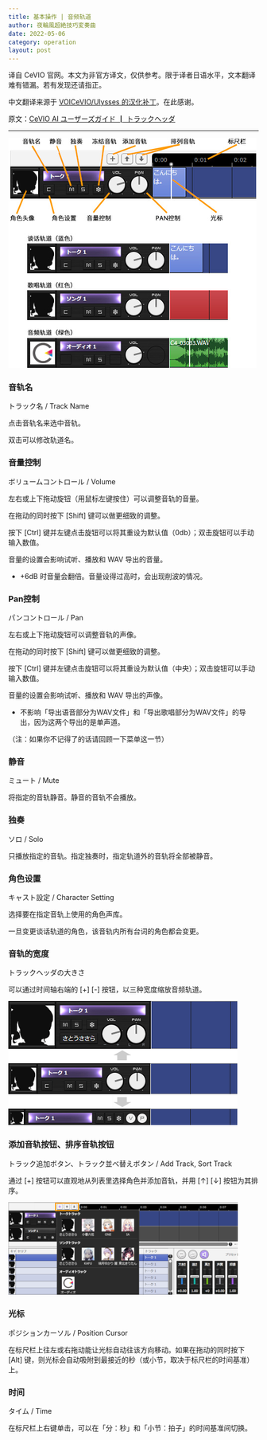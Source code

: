 ```yaml
---
title: 基本操作 | 音频轨道
author: 夜輪風超絶技巧変奏曲
date: 2022-05-06
category: operation
layout: post
---
```

译自 CeVIO 官网。本文为非官方译文，仅供参考。限于译者日语水平，文本翻译难有错漏。若有发现还请指正。

中文翻译来源于 [VOICeVIO/Ulysses 的汉化补丁](https://github.com/VOICeVIO/CeVIO.CN)。在此感谢。

原文：[CeVIO AI ユーザーズガイド ┃ トラックヘッダ](https://cevio.jp/guide/cevio_ai/operation/trackhead/)

---

![track head](../assets/images/2.5.1.jpg)

### 音轨名

トラック名 / Track Name

点击音轨名来选中音轨。

双击可以修改轨道名。

### 音量控制

ボリュームコントロール / Volume

左右或上下拖动旋钮（用鼠标左键按住）可以调整音轨的音量。

在拖动的同时按下 [Shift] 键可以做更细致的调整。

按下 [Ctrl] 键并左键点击旋钮可以将其重设为默认值（0db）；双击旋钮可以手动输入数值。

音量的设置会影响试听、播放和 WAV 导出的音量。

* +6dB 时音量会翻倍。音量设得过高时，会出现削波的情况。

### Pan控制

パンコントロール / Pan

左右或上下拖动旋钮可以调整音轨的声像。

在拖动的同时按下 [Shift] 键可以做更细致的调整。

按下 [Ctrl] 键并左键点击旋钮可以将其重设为默认值（中央）；双击旋钮可以手动输入数值。

音量的设置会影响试听、播放和 WAV 导出的声像。

* 不影响「导出语音部分为WAV文件」和「导出歌唱部分为WAV文件」的导出，因为这两个导出的是单声道。

（注：如果你不记得了的话请回顾一下菜单这一节）

### 静音

ミュート / Mute

将指定的音轨静音。静音的音轨不会播放。

### 独奏

ソロ / Solo

只播放指定的音轨。指定独奏时，指定轨道外的音轨将全部被静音。

### 角色设置

キャスト設定 / Character Setting

选择要在指定音轨上使用的角色声库。

一旦变更谈话轨道的角色，该音轨内所有台词的角色都会变更。

### 音轨的宽度

トラックヘッダの大きさ

可以通过时间轴右端的 [+] [-] 按钮，以三种宽度缩放音频轨道。

![track head zoom](../assets/images/2.5.2.png)

### 添加音轨按钮、排序音轨按钮

トラック追加ボタン、トラック並べ替えボタン / Add Track, Sort Track

通过 [+] 按钮可以直观地从列表里选择角色并添加音轨，并用 [↑] [↓] 按钮为其排序。

![cast list](../assets/images/2.5.3.png)

### 光标

ポジションカーソル / Position Cursor

在标尺栏上往左或右拖动能让光标自动往该方向移动。如果在拖动的同时按下 [Alt] 键，则光标会自动吸附到最接近的秒（或小节，取决于标尺栏的时间基准）上。

### 时间

タイム / Time

在标尺栏上右键单击，可以在「分：秒」和「小节：拍子」的时间基准间切换。
